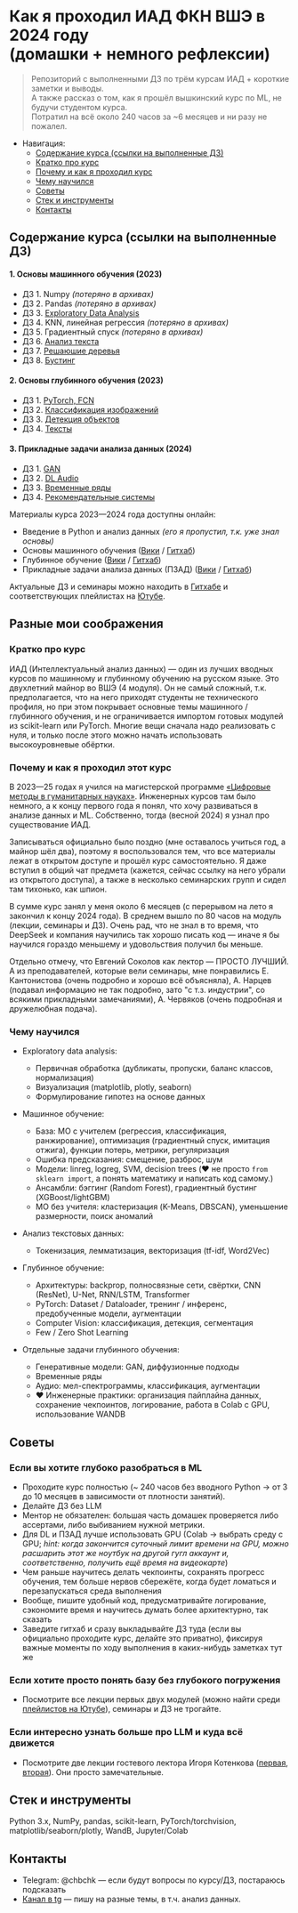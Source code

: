 # Как я проходил ИАД ФКН ВШЭ в 2024 году <br>(домашки + немного рефлексии)
> Репозиторий с выполненными ДЗ по трём курсам ИАД + короткие заметки и выводы.  
> А также рассказ о том, как я прошёл вышкинский курс по ML, не будучи студентом курса.  
> Потратил на всё около 240 часов за ~6 месяцев и ни разу не пожалел.  

- Навигация:
  - [Содержание курса (ссылки на выполненные ДЗ)](#содержание-курса-ссылки-на-выполненные-дз)
  - [Кратко про курс](#кратко-про-курс)
  - [Почему и как я проходил курс](#почему-и-как-я-проходил-этот-курс)
  - [Чему научился](#чему-научился)
  - [Советы](#советы)
  - [Стек и инструменты](#стек-и-инструменты)
  - [Контакты](#контакты)

## Содержание курса (ссылки на выполненные ДЗ)
#### 1. Основы машинного обучения (2023)
- ДЗ 1. Numpy *(потеряно в архивах)*
- ДЗ 2. Pandas *(потеряно в архивах)*
- ДЗ 3. [Exploratory Data Analysis](https://github.com/zhenyacode/hse-iad/tree/main/iad-2-machine-learning/%D0%94%D0%97%203.%20EDA) 
- ДЗ 4. KNN, линейная регрессия *(потеряно в архивах)*
- ДЗ 5. Градиентный спуск *(потеряно в архивах)*
- ДЗ 6. [Анализ текста](https://github.com/zhenyacode/hse-iad/tree/main/iad-2-machine-learning/%D0%94%D0%97%206.%20%D0%A2%D0%B5%D0%BA%D1%81%D1%82%D1%8B)
- ДЗ 7. [Решаюшие деревья](https://github.com/zhenyacode/hse-iad/tree/main/iad-2-machine-learning/%D0%94%D0%97%207.%20%D0%94%D0%B5%D1%80%D0%B5%D0%B2%D1%8C%D1%8F)
- ДЗ 8. [Бустинг](https://github.com/zhenyacode/hse-iad/tree/main/iad-2-machine-learning/%D0%94%D0%97%208.%20%D0%91%D1%83%D1%81%D1%82%D0%B8%D0%BD%D0%B3)


#### 2. Основы глубинного обучения (2023)
- ДЗ 1. [PyTorch, FCN](https://github.com/zhenyacode/hse-iad/tree/main/iad-3-deep-learning/%D0%94%D0%97%201.%20%D0%92%D0%B2%D0%B5%D0%B4%D0%B5%D0%BD%D0%B8%D0%B5%20%D0%B2%20PyTorch%2C%20%D0%BF%D0%BE%D0%BB%D0%BD%D0%BE%D1%81%D0%B2%D1%8F%D0%B7%D0%BD%D1%8B%D0%B5)
- ДЗ 2. [Классификация изображений](https://github.com/zhenyacode/hse-iad/tree/main/iad-3-deep-learning/%D0%94%D0%97%202.%20%D0%9A%D0%BB%D0%B0%D1%81%D1%81%D0%B8%D1%84%D0%B8%D0%BA%D0%B0%D1%86%D0%B8%D1%8F%20%D0%B8%D0%B7%D0%BE%D0%B1%D1%80%D0%B0%D0%B6%D0%B5%D0%BD%D0%B8%D0%B9)
- ДЗ 3. [Детекция объектов](https://github.com/zhenyacode/hse-iad/tree/main/iad-3-deep-learning/%D0%94%D0%97%203.%20%D0%94%D0%B5%D1%82%D0%B5%D0%BA%D1%86%D0%B8%D1%8F)
- ДЗ 4. [Тексты](https://github.com/zhenyacode/hse-iad/tree/main/iad-3-deep-learning/%D0%94%D0%97%204.%20%D0%90%D0%BD%D0%B0%D0%BB%D0%B8%D0%B7%20%D1%82%D0%B5%D0%BA%D1%81%D1%82%D0%BE%D0%B2)

#### 3. Прикладные задачи анализа данных (2024)
- ДЗ 1. [GAN](https://github.com/zhenyacode/hse-iad/tree/main/iad-4-applied-tasks/%D0%94%D0%97%201.%20%D0%93%D0%B5%D0%BD%D0%B5%D1%80%D0%B0%D1%82%D0%B8%D0%B2%D0%BD%D1%8B%D0%B5%20%D0%BC%D0%BE%D0%B4%D0%B5%D0%BB%D0%B8)
- ДЗ 2. [DL Audio](https://github.com/zhenyacode/hse-iad/tree/main/iad-4-applied-tasks/%D0%94%D0%97%202.%20DL%20Audio)
- ДЗ 3. [Временные ряды](https://github.com/zhenyacode/hse-iad/tree/main/iad-4-applied-tasks/%D0%94%D0%97%203.%20%D0%92%D1%80%D0%B5%D0%BC%D0%B5%D0%BD%D0%BD%D1%8B%D0%B5%20%D1%80%D1%8F%D0%B4%D1%8B)
- ДЗ 4. [Рекомендательные системы](https://github.com/zhenyacode/hse-iad/tree/main/iad-4-applied-tasks/%D0%94%D0%97%204.%20%D0%A0%D0%B5%D0%BA%D0%BE%D0%BC%D0%B5%D0%BD%D0%B4%D0%B0%D1%82%D0%B5%D0%BB%D1%8C%D0%BD%D1%8B%D0%B5%20%D1%81%D0%B8%D1%81%D1%82%D0%B5%D0%BC%D1%8B)

Материалы курса 2023—2024 года доступны онлайн:
  - Введение в Python и анализ данных *(его я пропустил, т.к. уже знал основы)*  
  - Основы машинного обучения  ([Вики](http://wiki.cs.hse.ru/Основы_машинного_обучения/2023) / [Гитхаб](https://github.com/hse-ds/iad-intro-ds))
  - Глубинное обучение ([Вики](http://wiki.cs.hse.ru/Основы_глубинного_обучения/2023) / [Гитхаб](https://github.com/hse-ds/iad-deep-learning))
  - Прикладные задачи анализа данных (ПЗАД) ([Вики](http://wiki.cs.hse.ru/Прикладные_задачи_анализа_данных/2024) / [Гитхаб](https://github.com/hse-ds/iad-applied-ds))

Актуальные ДЗ и семинары можно находить в [Гитхабе](https://github.com/hse-ds) и соответствующих плейлистах на [Ютубе](https://www.youtube.com/@hse-cs-lectures/playlists).


## Разные мои соображения

### Кратко про курс
ИАД (Интеллектуальный анализ данных) — один из лучших вводных курсов по машинному и глубинному обучению на русском языке. Это двухлетний майнор во ВШЭ (4 модуля). Он не самый сложный, т.к. предполагается, что на него приходят студенты не технического профиля, но при этом покрывает основные темы машинного / глубинного обучения, и не ограничивается импортом готовых модулей из scikit-learn или PyTorch. Многие вещи сначала надо реализовать с нуля, и только после этого можно начать использовать высокоуровневые обёртки.


### Почему и как я проходил этот курс

В 2023—25 годах я учился на магистерской программе [«Цифровые методы в гуманитарных науках»](https://www.hse.ru/ma/dh/). Инженерных курсов там было немного, а к концу первого года я понял, что хочу развиваться в анализе данных и ML. Собственно, тогда (весной 2024) я узнал про существование ИАД.

Записываться официально было поздно (мне оставалось учиться год, а майнор шёл два), поэтому я воспользовался тем, что все материалы лежат в открытом доступе и прошёл курс самостоятельно. Я даже вступил в общий чат предмета (кажется, сейчас ссылку на него убрали из открытого доступа), а также в несколько семинарских групп и сидел там тихонько, как шпион.

В сумме курс занял у меня около 6 месяцев (с перерывом на лето я закончил к концу 2024 года). В среднем вышло по 80 часов на модуль (лекции, семинары и ДЗ). Очень рад, что не знал в то время, что DeepSeek и компания научились так хорошо писать код — иначе я бы научился гораздо меньшему и удовольствия получил бы меньше.

Отдельно отмечу, что Евгений Соколов как лектор — ПРОСТО ЛУЧШИЙ. А из преподавателей, которые вели семинары, мне понравились Е. Кантонистова (очень подробно и хорошо всё объясняла), А. Нарцев (подавал информацию не так подробно, зато "с т.з. индустрии", со всякими прикладными замечаниями), А. Червяков (очень подробная и дружелюбная подача).


### Чему научился

- Exploratory data analysis:
  - Первичная обработка (дубликаты, пропуски, баланс классов, нормализация)
  - Визуализация (matplotlib, plotly, seaborn)
  - Формулирование гипотез на основе данных

- Машинное обучение:
  - База: МО с учителем (регрессия, классификация, ранжирование), оптимизация (градиентный спуск, имитация отжига), функции потерь, метрики, регуляризация
  - Ошибка предсказания: смещение, разброс, шум
  - Модели: linreg, logreg, SVM, decision trees (❤️ не просто ```from sklearn import```, а понять математику и написать код самому.)
  - Ансамбли: бэггинг (Random Forest), градиентный бустинг (XGBoost/lightGBM)
  - МО без учителя: кластеризация (K-Means, DBSCAN), уменьшение размерности, поиск аномалий
- Анализ текстовых данных:
  - Токенизация, лемматизация, векторизация (tf-idf, Word2Vec)
- Глубинное обучение:
  - Архитектуры: backprop, полносвязные сети, свёртки, CNN (ResNet), U-Net, RNN/LSTM, Transformer
  - PyTorch: Dataset / Dataloader, тренинг / инференс, предобученные модели, аугментации
  - Computer Vision: классификация, детекция, сегментация
  - Few / Zero Shot Learning
- Отдельные задачи глубинного обучения:
  - Генеративные модели: GAN, диффузионные подходы
  - Временные ряды
  - Аудио: мел-спектрограммы, классификация, аугментации
  - ❤️ Инженерные практики: организация пайплайна данных, сохранение чекпоинтов, логирование, работа в Colab с GPU, использование WANDB


## Советы

### Если вы хотите глубоко разобраться в ML

  - Проходите курс полностью (~ 240 часов без вводного Python → от 3 до 10 месяцев в зависимости от плотности занятий). 
  - Делайте ДЗ без LLM 
  - Ментор не обязателен: большая часть домашек проверяется либо ассертами, либо выбиванием нужной метрики.
  - Для DL и ПЗАД лучше использовать GPU (Colab → выбрать среду с GPU; *hint: когда закончится суточный лимит времени на GPU, можно расшарить этот же ноутбук на другой гугл аккаунт и, соответственно, получить ещё время на видеокарте*)
  - Чем раньше научитесь делать чекпоинты, сохранять прогресс обучения, тем больше нервов сбережёте, когда будет ломаться и перезапускаться среда выполнения 
  - Вообще, пишите удобный код, предусматривайте логирование, сэкономите время и научитесь думать более архитектурно, так сказать
  - Заведите гитхаб и сразу выкладывайте ДЗ туда (если вы официально проходите курс, делайте это приватно), фиксируя важные моменты по ходу выполнения в каких-нибудь заметках тут же

### Если хотите просто понять базу без глубокого погружения
  - Посмотрите все лекции первых двух модулей (можно найти среди [плейлистов на Ютубе](https://www.youtube.com/@hse-cs-lectures/playlists)), семинары и ДЗ не трогайте.


### Если интересно узнать больше про LLM и куда всё движется
  - Посмотрите две лекции гостевого лектора Игоря Котенкова ([первая](https://youtu.be/dmOd76gMXlA), [вторая](https://youtu.be/61qK_lLkV3A)). Они просто замечательные.


## Стек и инструменты

Python 3.x, NumPy, pandas, scikit-learn, PyTorch/torchvision, matplotlib/seaborn/plotly, WandB, Jupyter/Colab

## Контакты

-  Telegram: @chbchk — если будут вопросы по курсу/ДЗ, постараюсь подсказать
-  [Канал в tg](http://t.me/chwzh) — пишу на разные темы, в т.ч. анализ данных.
